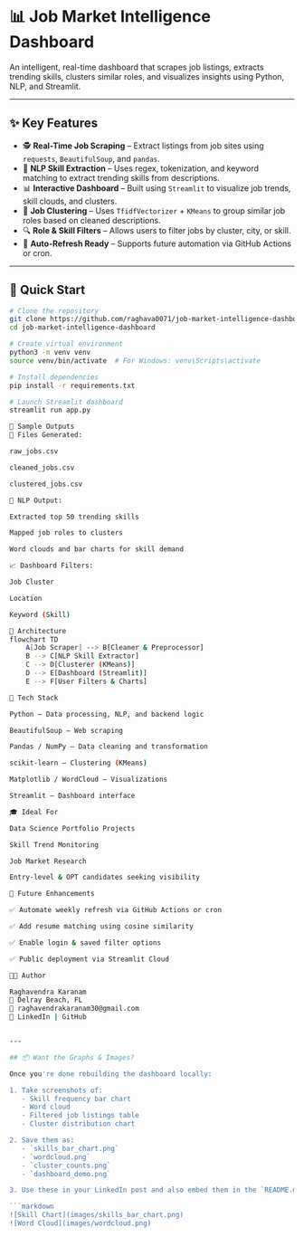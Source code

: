 # 📊 Job Market Intelligence Dashboard

An intelligent, real-time dashboard that scrapes job listings, extracts trending skills, clusters similar roles, and visualizes insights using Python, NLP, and Streamlit.

---

## ✨ Key Features

- 🕵️ **Real-Time Job Scraping** – Extract listings from job sites using `requests`, `BeautifulSoup`, and `pandas`.
- 🧠 **NLP Skill Extraction** – Uses regex, tokenization, and keyword matching to extract trending skills from descriptions.
- 📊 **Interactive Dashboard** – Built using `Streamlit` to visualize job trends, skill clouds, and clusters.
- 🧩 **Job Clustering** – Uses `TfidfVectorizer` + `KMeans` to group similar job roles based on cleaned descriptions.
- 🔍 **Role & Skill Filters** – Allows users to filter jobs by cluster, city, or skill.
- 🔄 **Auto-Refresh Ready** – Supports future automation via GitHub Actions or cron.

---

## 🚀 Quick Start

```bash
# Clone the repository
git clone https://github.com/raghava0071/job-market-intelligence-dashboard.git
cd job-market-intelligence-dashboard

# Create virtual environment
python3 -m venv venv
source venv/bin/activate  # For Windows: venv\Scripts\activate

# Install dependencies
pip install -r requirements.txt

# Launch Streamlit dashboard
streamlit run app.py

💬 Sample Outputs
📂 Files Generated:

raw_jobs.csv

cleaned_jobs.csv

clustered_jobs.csv

🎯 NLP Output:

Extracted top 50 trending skills

Mapped job roles to clusters

Word clouds and bar charts for skill demand

📈 Dashboard Filters:

Job Cluster

Location

Keyword (Skill)

🧠 Architecture
flowchart TD
    A[Job Scraper] --> B[Cleaner & Preprocessor]
    B --> C[NLP Skill Extractor]
    C --> D[Clusterer (KMeans)]
    D --> E[Dashboard (Streamlit)]
    E --> F[User Filters & Charts]

🔧 Tech Stack

Python – Data processing, NLP, and backend logic

BeautifulSoup – Web scraping

Pandas / NumPy – Data cleaning and transformation

scikit-learn – Clustering (KMeans)

Matplotlib / WordCloud – Visualizations

Streamlit – Dashboard interface

🎓 Ideal For

Data Science Portfolio Projects

Skill Trend Monitoring

Job Market Research

Entry-level & OPT candidates seeking visibility

🙌 Future Enhancements

✅ Automate weekly refresh via GitHub Actions or cron

✅ Add resume matching using cosine similarity

✅ Enable login & saved filter options

✅ Public deployment via Streamlit Cloud

🧑‍💻 Author

Raghavendra Karanam
📍 Delray Beach, FL
📧 raghavendrakaranam30@gmail.com
🔗 LinkedIn | GitHub


---

## 📦 Want the Graphs & Images?

Once you're done rebuilding the dashboard locally:

1. Take screenshots of:
   - Skill frequency bar chart
   - Word cloud
   - Filtered job listings table
   - Cluster distribution chart

2. Save them as:
   - `skills_bar_chart.png`
   - `wordcloud.png`
   - `cluster_counts.png`
   - `dashboard_demo.png`

3. Use these in your LinkedIn post and also embed them in the `README.md` using:

```markdown
![Skill Chart](images/skills_bar_chart.png)
![Word Cloud](images/wordcloud.png)
